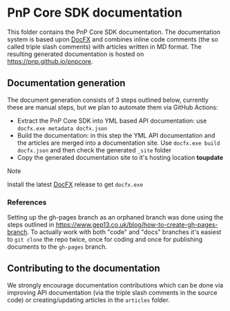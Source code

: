 # PnP Core SDK documentation

This folder contains the PnP Core SDK documentation. The documentation system is based upon [DocFX](https://dotnet.github.io/docfx/) and combines inline code comments (the so called triple slash comments) with articles written in MD format. The resulting generated documentation is hosted on https://pnp.github.io/pnpcore.

## Documentation generation

The document generation consists of 3 steps outlined below, currently these are manual steps, but we plan to automate them via GitHub Actions:

- Extract the PnP Core SDK into YML based API documentation: use `docfx.exe metadata docfx.json`
- Build the documentation: in this step the YML API documentation and the articles are merged into a documentation site. Use `docfx.exe build docfx.json` and then check the generated `_site` folder
- Copy the generated documentation site to it's hosting location **toupdate**

> [!Note]
> Install the latest [DocFX](https://dotnet.github.io/docfx/) release to get `docfx.exe`

### References

Setting up the gh-pages branch as an orphaned branch was done using the steps outlined in https://www.gep13.co.uk/blog/how-to-create-gh-pages-branch. To actually work with both "code" and "docs" branches it's easiest to `git clone` the repo twice, once for coding and once for publishing documents to the `gh-pages` branch.

## Contributing to the documentation

We strongly encourage documentation contributions which can be done via improving API documentation (via the triple slash comments in the source code) or creating/updating articles in the `articles` folder.
